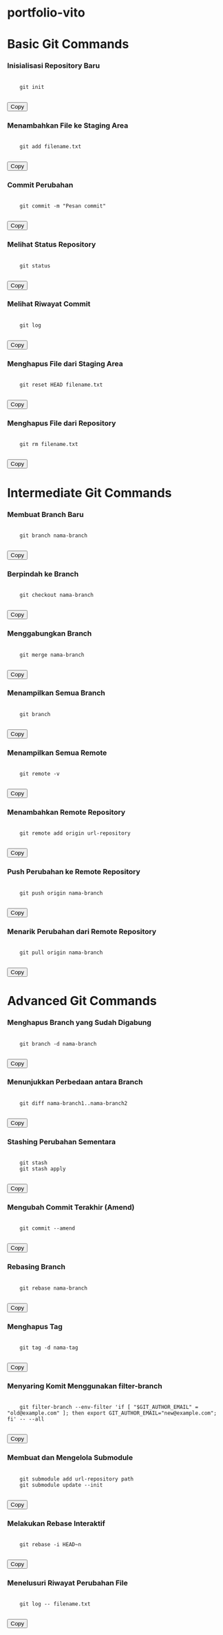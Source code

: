 # portfolio-vito

# Basic Git Commands

<h3>Inisialisasi Repository Baru</h3>
<pre>
  <code id="init-repo">
    git init
  </code>
</pre>
<button onclick="copyCode('init-repo')">Copy</button>

<h3>Menambahkan File ke Staging Area</h3>
<pre>
  <code id="add-file">
    git add filename.txt
  </code>
</pre>
<button onclick="copyCode('add-file')">Copy</button>

<h3>Commit Perubahan</h3>
<pre>
  <code id="commit">
    git commit -m "Pesan commit"
  </code>
</pre>
<button onclick="copyCode('commit')">Copy</button>

<h3>Melihat Status Repository</h3>
<pre>
  <code id="status">
    git status
  </code>
</pre>
<button onclick="copyCode('status')">Copy</button>

<h3>Melihat Riwayat Commit</h3>
<pre>
  <code id="log">
    git log
  </code>
</pre>
<button onclick="copyCode('log')">Copy</button>

<h3>Menghapus File dari Staging Area</h3>
<pre>
  <code id="reset">
    git reset HEAD filename.txt
  </code>
</pre>
<button onclick="copyCode('reset')">Copy</button>

<h3>Menghapus File dari Repository</h3>
<pre>
  <code id="rm">
    git rm filename.txt
  </code>
</pre>
<button onclick="copyCode('rm')">Copy</button>

# Intermediate Git Commands

<h3>Membuat Branch Baru</h3>
<pre>
  <code id="branch-create">
    git branch nama-branch
  </code>
</pre>
<button onclick="copyCode('branch-create')">Copy</button>

<h3>Berpindah ke Branch</h3>
<pre>
  <code id="branch-checkout">
    git checkout nama-branch
  </code>
</pre>
<button onclick="copyCode('branch-checkout')">Copy</button>

<h3>Menggabungkan Branch</h3>
<pre>
  <code id="merge">
    git merge nama-branch
  </code>
</pre>
<button onclick="copyCode('merge')">Copy</button>

<h3>Menampilkan Semua Branch</h3>
<pre>
  <code id="branch-list">
    git branch
  </code>
</pre>
<button onclick="copyCode('branch-list')">Copy</button>

<h3>Menampilkan Semua Remote</h3>
<pre>
  <code id="remote-list">
    git remote -v
  </code>
</pre>
<button onclick="copyCode('remote-list')">Copy</button>

<h3>Menambahkan Remote Repository</h3>
<pre>
  <code id="remote-add">
    git remote add origin url-repository
  </code>
</pre>
<button onclick="copyCode('remote-add')">Copy</button>

<h3>Push Perubahan ke Remote Repository</h3>
<pre>
  <code id="push">
    git push origin nama-branch
  </code>
</pre>
<button onclick="copyCode('push')">Copy</button>

<h3>Menarik Perubahan dari Remote Repository</h3>
<pre>
  <code id="pull">
    git pull origin nama-branch
  </code>
</pre>
<button onclick="copyCode('pull')">Copy</button>

# Advanced Git Commands

<h3>Menghapus Branch yang Sudah Digabung</h3>
<pre>
  <code id="branch-delete">
    git branch -d nama-branch
  </code>
</pre>
<button onclick="copyCode('branch-delete')">Copy</button>

<h3>Menunjukkan Perbedaan antara Branch</h3>
<pre>
  <code id="diff">
    git diff nama-branch1..nama-branch2
  </code>
</pre>
<button onclick="copyCode('diff')">Copy</button>

<h3>Stashing Perubahan Sementara</h3>
<pre>
  <code id="stash">
    git stash
    git stash apply
  </code>
</pre>
<button onclick="copyCode('stash')">Copy</button>

<h3>Mengubah Commit Terakhir (Amend)</h3>
<pre>
  <code id="amend">
    git commit --amend
  </code>
</pre>
<button onclick="copyCode('amend')">Copy</button>

<h3>Rebasing Branch</h3>
<pre>
  <code id="rebase">
    git rebase nama-branch
  </code>
</pre>
<button onclick="copyCode('rebase')">Copy</button>

<h3>Menghapus Tag</h3>
<pre>
  <code id="tag-delete">
    git tag -d nama-tag
  </code>
</pre>
<button onclick="copyCode('tag-delete')">Copy</button>

<h3>Menyaring Komit Menggunakan filter-branch</h3>
<pre>
  <code id="filter-branch">
    git filter-branch --env-filter 'if [ "$GIT_AUTHOR_EMAIL" = "old@example.com" ]; then export GIT_AUTHOR_EMAIL="new@example.com"; fi' -- --all
  </code>
</pre>
<button onclick="copyCode('filter-branch')">Copy</button>

<h3>Membuat dan Mengelola Submodule</h3>
<pre>
  <code id="submodule">
    git submodule add url-repository path
    git submodule update --init
  </code>
</pre>
<button onclick="copyCode('submodule')">Copy</button>

<h3>Melakukan Rebase Interaktif</h3>
<pre>
  <code id="rebase-interactive">
    git rebase -i HEAD~n
  </code>
</pre>
<button onclick="copyCode('rebase-interactive')">Copy</button>

<h3>Menelusuri Riwayat Perubahan File</h3>
<pre>
  <code id="log-file">
    git log -- filename.txt
  </code>
</pre>
<button onclick="copyCode('log-file')">Copy</button>
